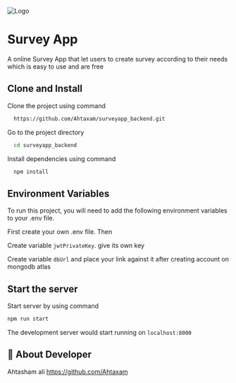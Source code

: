 
![Logo](https://upload.wikimedia.org/wikipedia/commons/thumb/1/1b/Online_Survey_Icon_or_logo.svg/1200px-Online_Survey_Icon_or_logo.svg.png)


# Survey App

A online Survey App that let users to create survey according to their needs which is easy to use and are free



## Clone and Install

Clone the project using command

```bash
  https://github.com/Ahtaxam/surveyapp_backend.git
```

Go to the project directory

```bash
  cd surveyapp_backend
```

Install dependencies using command

```bash
  npm install
```


## Environment Variables

To run this project, you will need to add the following environment variables to your .env file. 

First create your own  .env file. Then

Create variable ```jwtPrivateKey```. give its own key

Create variable ```dbUrl``` and place your link against it after creating account on mongodb atlas

## Start the server
Start  server by using command
```bash
npm run start
```
The development server would start running on ```localhost:8000```

## 🚀 About Developer
Ahtasham ali https://github.com/Ahtaxam